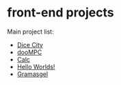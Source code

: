 # front-end projects

Main project list:
<br/>
<ul>
  <li><a href='https://samarog.github.io/projects/17.1%20Dice%20City/dicecity.html'>Dice City</a></li>
  <li><a href='https://samarog.github.io/projects/18.1%20MPC%20Sim/index.html'>dooMPC</a></li>
  <li><a href='https://samarog.github.io/projects/18.2%20Calculator/index.html'>Calc</a></li>
  <li><a href='https://samarog.github.io/projects/19.1%20jQuery/index.html'>Hello Worlds!</a></li>
  <li><a href='https://samarog.github.io/projects/11.2.1%20Gramasgel/index.html'>Gramasgel</a></li>
</ul>
